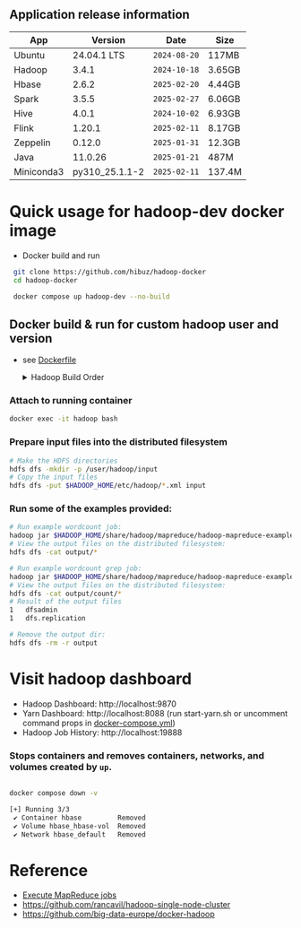 ## Application release information 

| App        | Version        | Date         | Size   |
| --------   | -------------- | ------------ | ------ |
| Ubuntu     | 24.04.1 LTS    | `2024-08-20` | 117MB  |
| Hadoop     | 3.4.1          | `2024-10-18` | 3.65GB |
| Hbase      | 2.6.2          | `2025-02-20` | 4.44GB |
| Spark      | 3.5.5          | `2025-02-27` | 6.06GB |
| Hive       | 4.0.1          | `2024-10-02` | 6.93GB |
| Flink      | 1.20.1         | `2025-02-11` | 8.17GB |
| Zeppelin   | 0.12.0         | `2025-01-31` | 12.3GB |
| Java       | 11.0.26        | `2025-01-21` | 487M   |
| Miniconda3 | py310_25.1.1-2 | `2025-02-11` | 137.4M |

# Quick usage for hadoop-dev docker image
- Docker build and run
``` bash
 git clone https://github.com/hibuz/hadoop-docker
 cd hadoop-docker

 docker compose up hadoop-dev --no-build
```

## Docker build & run for custom hadoop user and version
- see [Dockerfile](Dockerfile)
  <details><summary>Hadoop Build Order</summary>

  ``` bash
  # hadoop
   hadoop-docker$ docker build -t hibuz/hadoop-dev .
  # hbase|spark|hive|flink
  hadoop-docker/(hbase|spark|hive|flink)$ docker compose up --build
  # flink-base for zeppelin
  hadoop-docker/zeppelin$ docker compose build flink-base
  # zeppelin
  hadoop-docker/zeppelin$ docker compose up --build
  ```
  </details>


### Attach to running container
``` bash
docker exec -it hadoop bash
```

### Prepare input files into the distributed filesystem
``` bash
# Make the HDFS directories
hdfs dfs -mkdir -p /user/hadoop/input
# Copy the input files
hdfs dfs -put $HADOOP_HOME/etc/hadoop/*.xml input
```

### Run some of the examples provided:
``` bash
# Run example wordcount job:
hadoop jar $HADOOP_HOME/share/hadoop/mapreduce/hadoop-mapreduce-examples-*.jar wordcount input output
# View the output files on the distributed filesystem:
hdfs dfs -cat output/*

# Run example wordcount grep job:
hadoop jar $HADOOP_HOME/share/hadoop/mapreduce/hadoop-mapreduce-examples-*.jar grep input output/count 'dfs[a-z.]+'
# View the output files on the distributed filesystem:
hdfs dfs -cat output/count/*
# Result of the output files 
1	dfsadmin
1	dfs.replication

# Remove the output dir:
hdfs dfs -rm -r output
```

# Visit hadoop dashboard
- Hadoop Dashboard: http://localhost:9870
- Yarn Dashboard: http://localhost:8088 (run start-yarn.sh or uncomment command props in [docker-compose.yml](docker-compose.yml))
- Hadoop Job History: http://localhost:19888

### Stops containers and removes containers, networks, and volumes created by `up`.
``` bash

docker compose down -v

[+] Running 3/3
 ✔ Container hbase         Removed
 ✔ Volume hbase_hbase-vol  Removed
 ✔ Network hbase_default   Removed
```

# Reference
- [Execute MapReduce jobs](https://hadoop.apache.org/docs/stable/hadoop-project-dist/hadoop-common/SingleCluster.html#Execution)
- https://github.com/rancavil/hadoop-single-node-cluster
- https://github.com/big-data-europe/docker-hadoop
